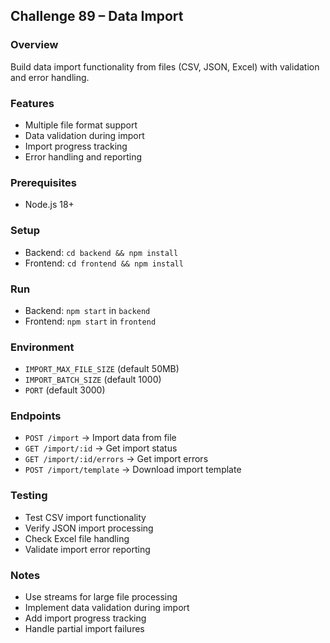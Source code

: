 ## Challenge 89 – Data Import

### Overview
Build data import functionality from files (CSV, JSON, Excel) with validation and error handling.

### Features
- Multiple file format support
- Data validation during import
- Import progress tracking
- Error handling and reporting

### Prerequisites
- Node.js 18+

### Setup
- Backend: `cd backend && npm install`
- Frontend: `cd frontend && npm install`

### Run
- Backend: `npm start` in `backend`
- Frontend: `npm start` in `frontend`

### Environment
- `IMPORT_MAX_FILE_SIZE` (default 50MB)
- `IMPORT_BATCH_SIZE` (default 1000)
- `PORT` (default 3000)

### Endpoints
- `POST /import` → Import data from file
- `GET /import/:id` → Get import status
- `GET /import/:id/errors` → Get import errors
- `POST /import/template` → Download import template

### Testing
- Test CSV import functionality
- Verify JSON import processing
- Check Excel file handling
- Validate import error reporting

### Notes
- Use streams for large file processing
- Implement data validation during import
- Add import progress tracking
- Handle partial import failures